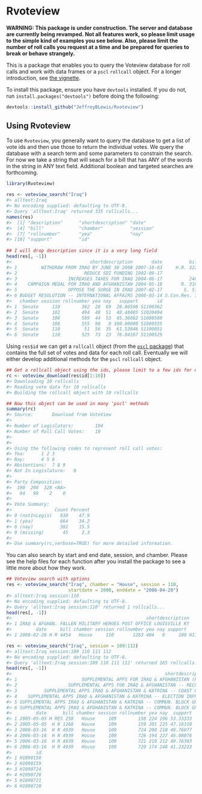 <!-- README.md is generated from README.Rmd. Please edit that file -->
Rvoteview
=========

**WARNING: This package is under construction. The server and database are currently being revamped. Not all features work, so please limit usage to the simple kind of examples you see below. Also, please limit the number of roll calls you request at a time and be prepared for queries to break or behave strangely.**

This is a package that enables you to query the Voteview database for roll calls and work with data frames or a `pscl` `rollcall` object. For a longer introduction, see [the vignette](https://htmlpreview.github.com/JeffreyBLewis/Rvoteview/tree/master/vignettes/voteview-vignette.html).

To install this package, ensure you have `devtools` installed. If you do not, run `install.packages("devtools")` before doing the following:

``` r
devtools::install_github("JeffreyBLewis/Rvoteview")
```

Using Rvoteview
---------------

To use `Rvoteview`, you generally want to query the database to get a list of vote ids and then use those to return the individual votes. We query the database with a search term and some parameters to constrain the search. For now we take a string that will seach for a bill that has ANY of the words in the string in ANY text field. Additional boolean and targeted searches are forthcoming.

``` r
library(Rvoteview)
  
res <- voteview_search("Iraq")
#> alltext:Iraq
#> No encoding supplied: defaulting to UTF-8.
#> Query 'alltext:Iraq' returned 335 rollcalls...
names(res)
#>  [1] "description"      "shortdescription" "date"            
#>  [4] "bill"             "chamber"          "session"         
#>  [7] "rollnumber"       "yea"              "nay"             
#> [10] "support"          "id"
  
## I will drop description since it is a very long field
head(res[, -1])
#>                             shortdescription       date          bill
#> 1         WITHDRAW FROM IRAQ BY JUNE 30 2008 2007-10-03     H.R. 3222
#> 2                         REDUCE SDI FUNDING 1992-09-17              
#> 3                   INCREASES TAXES FOR IRAQ 2004-06-17          2400
#> 4    CAMPAIGN MEDAL FOR IRAQ AND AFGHANISTAN 2004-05-18       R. 3104
#> 5                   OPPOSE THE SURGE IN IRAQ 2007-02-17        S. 574
#> 6 BUDGET RESOLUTION -- INTERNATIONAL AFFAIRS 2008-03-14 S.Con.Res. 70
#>   chamber session rollnumber yea nay   support       id
#> 1  Senate     110        362  28  69  28.86598 S1100362
#> 2  Senate     102        494  48  51  48.48485 S1020494
#> 3  Senate     108        589  44  53  45.36082 S1080589
#> 4  Senate     108        555  98   0 100.00000 S1080555
#> 5  Senate     110         51  56  35  61.53846 S1100051
#> 6  Senate     110        525  73  23  76.04167 S1100525
```

Using `res$id` we can get a `rollcall` object (from the [`pscl` package](https://cran.r-project.org/web/packages/pscl/index.html)) that contains the full set of votes and data for each roll call. Eventually we will either develop additional methods for the `pscl` `rollcall` object.

``` r
## Get a rollcall object using the ids, please limit to a few ids for now!
rc <- voteview_download(res$id[1:10])
#> Downloading 10 rollcalls
#> Reading vote data for 10 rollcalls
#> Building the rollcall object with 10 rollcalls
```

``` r
## Now this object can be used in many 'pscl' methods
summary(rc)
#> Source:       Download from VoteView 
#> 
#> Number of Legislators:        194
#> Number of Roll Call Votes:    10
#> 
#> 
#> Using the following codes to represent roll call votes:
#> Yea:      1 2 3 
#> Nay:      4 5 6 
#> Abstentions:  7 8 9 
#> Not In Legislature:   0 
#> 
#> Party Composition:
#>  100  200  328 <NA> 
#>   94   98    2    0 
#> 
#> Vote Summary:
#>                Count Percent
#> 0 (notInLegis)   930    47.9
#> 1 (yea)          664    34.2
#> 6 (nay)          301    15.5
#> 9 (missing)       45     2.3
#> 
#> Use summary(rc,verbose=TRUE) for more detailed information.
```

You can also search by start and end date, session, and chamber. Please see the help files for each function after you install the package to see a little more about how they work.

``` r
## Voteview search with options
res <- voteview_search("Iraq", chamber = "House", session = 110,
                       startdate = 2008, enddate = "2008-04-20")
#> alltext:Iraq session:110
#> No encoding supplied: defaulting to UTF-8.
#> Query 'alltext:Iraq session:110' returned 1 rollcalls...
head(res[, -1])
#>                                                  shortdescription
#> 1 IRAQ & AFGHAN. FALLEN MILITARY HEROES POST OFFICE LOUISVILLE KY
#>         date     bill chamber session rollnumber yea nay support       id
#> 1 2008-02-28 H R 4454   House     110       1263 404   0     100 H1101263

res <- voteview_search("Iraq", session = 109:112)
#> alltext:Iraq session:109 110 111 112
#> No encoding supplied: defaulting to UTF-8.
#> Query 'alltext:Iraq session:109 110 111 112' returned 165 rollcalls...
head(res[, -1])
#>                                                         shortdescription
#> 1                        SUPPLEMENTAL APPS FOR IRAQ & AFGHANISTAN (PROC)
#> 2                   SUPPLEMENTAL APPS FOR IRAQ & AFGHANISTAN -- RECOMMIT
#> 3          SUPPLEMENTAL APPS IRAQ & AFGHANISTAN & KATRINA -- COAST GUARD
#> 4    SUPPLEMENTAL APPS IRAQ & AFGHANISTAN & KATRINA -- ELECTION INFRAST.
#> 5 SUPPLEMENTAL APPS IRAQ & AFGHANISTAN & KATRINA -- COMMUN. BLOCK GRANTS
#> 6 SUPPLEMENTAL APPS IRAQ & AFGHANISTAN & KATRINA -- COMMUN. BLOCK GRANTS
#>         date      bill chamber session rollnumber yea nay  support
#> 1 2005-05-05 H RES 258   House     109        158 224 196 53.33333
#> 2 2005-05-05  H R 1268   House     109        159 201 225 47.18310
#> 3 2006-03-16  H R 4939   House     109        724 208 210 49.76077
#> 4 2006-03-16  H R 4939   House     109        726 194 227 46.08076
#> 5 2006-03-16  H R 4939   House     109        721 210 212 49.76303
#> 6 2006-03-16  H R 4939   House     109        720 174 248 41.23223
#>         id
#> 1 H1090158
#> 2 H1090159
#> 3 H1090724
#> 4 H1090726
#> 5 H1090721
#> 6 H1090720
```
